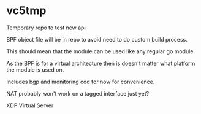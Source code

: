 # vc5tmp

Temporary repo to test new api

BPF object file will be in repo to avoid need to do custom build process.

This should mean that the module can be used like any regular go module.

As the BPF is for a virtual architecture then is doesn't matter what platform the module is used on.

Includes bgp and monitoring cod for now for convenience.

NAT probably won't work on a tagged interface just yet?

XDP Virtual Server
